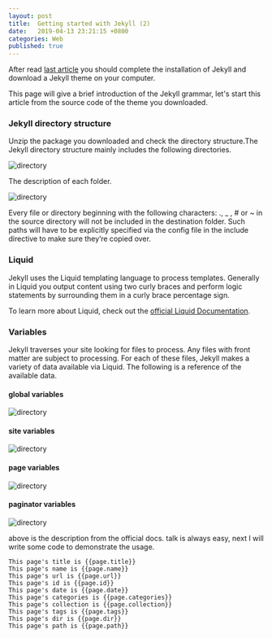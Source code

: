 ```yaml
---
layout: post
title:  Getting started with Jekyll (2)
date:   2019-04-13 23:21:15 +0800
categories: Web
published: true
---
```

After read [last article](https://gangdong.github.io/daviddong.github.io/web/2019/03/27/Web-jekyll-installation.html) you should complete the installation of Jekyll and download a Jekyll theme on your computer. 

This page will give a brief introduction of the Jekyll grammar, let's start this article from the source code of the theme you downloaded. 

### Jekyll directory structure
Unzip the package you downloaded and check the directory structure.The Jekyll directory structure mainly includes the following directories.

![directory](https://gangdong.github.io/daviddong.github.io/assets/image/web-jekyll-2-directory.png)

The description of each folder.

![directory](https://gangdong.github.io/daviddong.github.io/assets/image/web-jekyll-2-directory-description.png)

Every file or directory beginning with the following characters: ., _ , # or ~ in the source directory will not be included in the destination folder. Such paths will have to be explicitly specified via the config file in the include directive to make sure they’re copied over.

### Liquid
Jekyll uses the Liquid templating language to process templates.
Generally in Liquid you output content using two curly braces and perform logic statements by surrounding them in a curly brace percentage sign. 

To learn more about Liquid, check out the [official Liquid Documentation](https://shopify.github.io/liquid/).

### Variables

Jekyll traverses your site looking for files to process. Any files with front matter are subject to processing. For each of these files, Jekyll makes a variety of data available via Liquid. The following is a reference of the available data.

#### global variables
![directory](https://gangdong.github.io/daviddong.github.io/assets/image/web-jekyll-2-variables-global.png)

#### site variables
![directory](https://gangdong.github.io/daviddong.github.io/assets/image/web-jekyll-2-variables-site.png)

#### page variables
![directory](https://gangdong.github.io/daviddong.github.io/assets/image/web-jekyll-2-variables-page.png)

#### paginator variables
![directory](https://gangdong.github.io/daviddong.github.io/assets/image/web-jekyll-2-variables-paginator.png)

above is the description from the official docs. talk is always easy, next I will write some code to demonstrate the usage. 

```Jekyll
This page's title is {{page.title}}
This page's name is {{page.name}}
This page's url is {{page.url}}
This page's id is {{page.id}}
This page's date is {{page.date}}
This page's categories is {{page.categories}}
This page's collection is {{page.collection}}
This page's tags is {{page.tags}}
This page's dir is {{page.dir}}
This page's path is {{page.path}}

````


